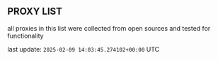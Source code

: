 ## PROXY LIST

all proxies in this list were collected from open sources and tested for functionality

last update: `2025-02-09 14:03:45.274102+00:00` UTC